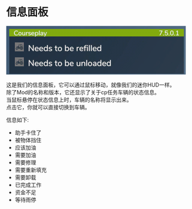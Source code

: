 # 信息面板
![Image](../assets/images/infopanel_0_0_480_130.png)
  
这是我们的信息面板，它可以通过鼠标移动，就像我们的迷你HUD一样。  
除了Mod的名称和版本，它还显示了关于cp任务车辆的状态信息。  
当鼠标悬停在状态信息上时，车辆的名称将显示出来。  
点击它，你就可以直接切换到车辆。  

  
信息如下:  
- 助手卡住了  
- 被物体挡住  
- 应该加油  
- 需要加油  
- 需要修理  
- 需要重新填充  
- 需要卸载  
- 已完成工作  
- 资金不足  
- 等待雨停  
